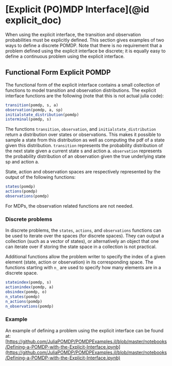# [Explicit (PO)MDP Interface](@id explicit_doc)

When using the explicit interface, the transition and observation probabilities must be explicitly defined. This section gives examples of two ways to define a discrete POMDP.
Note that there is no requirement that a problem defined using the explicit interface be discrete; it is equally easy to define a continuous problem using the explicit interface.

## Functional Form Explicit POMDP

The functional form of the explicit interface contains a small collection of functions to model transition and observation distributions. The explicit interface functions are the following (note that this is not actual julia code):
```julia
transition(pomdp, s, a) 
observation(pomdp, a, sp)
initialstate_distribution(pomdp)
isterminal(pomdp, s)
```

The functions `transition`, `observation`, and `initialstate_distribution` return a distribution over states or observations. This makes it possible to sample a state from this distribution as well as computing the pdf of a state given this distribution. `transition` represents the probability distribution of the next state given a current state s and action a. `observation` represents the probability distribution of an observation given the true underlying state sp and action a. 

State, action and observation spaces are respectively represented by the output of the following functions:
```julia
states(pomdp)
actions(pomdp)
observations(pomdp)
```

For MDPs, the observation related functions are not needed. 

### Discrete problems 

In discrete problems, the `states`, `actions`, and `observations` functions can be used to iterate over the spaces (for discrete spaces). They can output a collection (such as a vector of states), or alternatively an object that one can iterate over if storing the state space in a collection is not practical. 

Additional functions allow the problem writer to specify the index of a given element (state, action or observation) in its corresponding space. The functions starting with `n_` are used to specify how many elements are in a discrete space.
```julia
stateindex(pomdp, s)
actionindex(pomdp, a)
obsindex(pomdp, o)
n_states(pomdp)
n_actions(pomdp)
n_observations(pomdp)
```

### Example 

An example of defining a problem using the explicit interface can be found at: 
[https://github.com/JuliaPOMDP/POMDPExamples.jl/blob/master/notebooks/Defining-a-POMDP-with-the-Explicit-Interface.ipynb](https://github.com/JuliaPOMDP/POMDPExamples.jl/blob/master/notebooks/Defining-a-POMDP-with-the-Explicit-Interface.ipynb)
